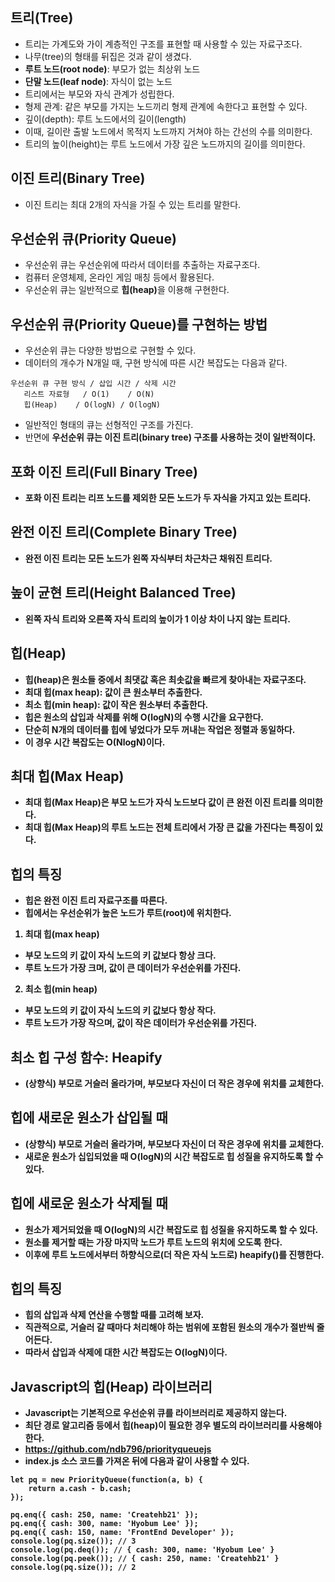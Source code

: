## 트리(Tree)

- 트리는 가계도와 가이 계층적인 구조를 표현할 때 사용할 수 있는 자료구조다.
- 나무(tree)의 형태를 뒤집은 것과 같이 생겼다.
- <b>루트 노드(root node)</b>: 부모가 없는 최상위 노드
- <b>단말 노드(leaf node)</b>: 자식이 없는 노드
- 트리에서는 부모와 자식 관계가 성립한다.
- 형제 관계: 같은 부모를 가지는 노드끼리 형제 관계에 속한다고 표현할 수 있다.
- 깊이(depth): 루트 노드에서의 길이(length)
- 이때, 길이란 출발 노드에서 목적지 노드까지 거쳐야 하는 간선의 수를 의미한다.
- 트리의 높이(height)는 루트 노드에서 가장 깊은 노드까지의 길이를 의미한다.

## 이진 트리(Binary Tree)

- 이진 트리는 최대 2개의 자식을 가질 수 있는 트리를 말한다.

## 우선순위 큐(Priority Queue)

- 우선순위 큐는 우선순위에 따라서 데이터를 추출하는 자료구조다.
- 컴퓨터 운영체제, 온라인 게임 매칭 등에서 활용된다.
- 우선순위 큐는 일반적으로 <b>힙(heap)</b>을 이용해 구현한다.

## 우선순위 큐(Priority Queue)를 구현하는 방법

- 우선순위 큐는 다양한 방법으로 구현할 수 있다.
- 데이터의 개수가 N개일 때, 구현 방식에 따른 시간 복잡도는 다음과 같다.

```
우선순위 큐 구현 방식 / 삽입 시간 / 삭제 시간
   리스트 자료형   / O(1)    / O(N)
   힙(Heap)    / O(logN) / O(logN)
```

- 일반적인 형태의 큐는 선형적인 구조를 가진다.
- 반면에 <b>우선순위 큐<b/>는 이진 트리(binary tree) 구조를 사용하는 것이 일반적이다.

## 포화 이진 트리(Full Binary Tree)

- 포화 이진 트리는 리프 노드를 제외한 모든 노드가 두 자식을 가지고 있는 트리다.

## 완전 이진 트리(Complete Binary Tree)

- 완전 이진 트리는 모든 노드가 왼쪽 자식부터 차근차근 채워진 트리다.

## 높이 균현 트리(Height Balanced Tree)

- 왼쪽 자식 트리와 오른쪽 자식 트리의 높이가 1 이상 차이 나지 않는 트리다.

## 힙(Heap)

- 힙(heap)은 원소들 중에서 최댓값 혹은 최솟값을 빠르게 찾아내는 자료구조다.
- 최대 힙(max heap): 값이 큰 원소부터 추출한다.
- 최소 힙(min heap): 값이 작은 원소부터 추출한다.
- 힙은 원소의 삽입과 삭제를 위해 O(logN)의 수행 시간을 요구한다.
- 단순히 N개의 데이터를 힙에 넣었다가 모두 꺼내는 작업은 정렬과 동일하다.
- 이 경우 시간 복잡도는 O(NlogN)이다.

## 최대 힙(Max Heap)

- 최대 힙(Max Heap)은 부모 노드가 자식 노드보다 값이 큰 완전 이진 트리를 의미한다.
- 최대 힙(Max Heap)의 루트 노드는 전체 트리에서 가장 큰 값을 가진다는 특징이 있다.

## 힙의 특징

- 힙은 완전 이진 트리 자료구조를 따른다.
- 힙에서는 우선순위가 높은 노드가 루트(root)에 위치한다.

1. 최대 힙(max heap)

- 부모 노드의 키 값이 자식 노드의 키 값보다 항상 크다.
- 루트 노드가 가장 크며, 값이 큰 데이터가 우선순위를 가진다.

2. 최소 힙(min heap)

- 부모 노드의 키 값이 자식 노드의 키 값보다 항상 작다.
- 루트 노드가 가장 작으며, 값이 작은 데이터가 우선순위를 가진다.

## 최소 힙 구성 함수: Heapify

- (상향식) 부모로 거슬러 올라가며, 부모보다 자신이 더 작은 경우에 위치를 교체한다.

## 힙에 새로운 원소가 삽입될 때

- (상향식) 부모로 거슬러 올라가며, 부모보다 자신이 더 작은 경우에 위치를 교체한다.
- 새로운 원소가 십입되었을 때 O(logN)의 시간 복잡도로 힙 성질을 유지하도록 할 수 있다.

## 힙에 새로운 원소가 삭제될 때

- 원소가 제거되었을 때 O(logN)의 시간 복잡도로 힙 성질을 유지하도록 할 수 있다.
- 원소를 제거할 때는 가장 마지막 노드가 루트 노드의 위치에 오도록 한다.
- 이후에 루트 노드에서부터 하향식으로(더 작은 자식 노드로) heapify()를 진행한다.

## 힙의 특징

- 힙의 삽입과 삭제 연산을 수행할 때를 고려해 보자.
- 직관적으로, 거슬러 갈 때마다 처리해야 하는 범위에 포함된 원소의 개수가 절반씩 줄어든다.
- 따라서 삽입과 삭제에 대한 시간 복잡도는 O(logN)이다.

## Javascript의 힙(Heap) 라이브러리

- Javascript는 기본적으로 우선순위 큐를 라이브러리로 제공하지 않는다.
- 최단 경로 알고리즘 등에서 힙(heap)이 필요한 경우 별도의 라이브러리를 사용해야 한다.
- https://github.com/ndb796/priorityqueuejs
- index.js 소스 코드를 가져온 뒤에 다음과 같이 사용할 수 있다.

```
let pq = new PriorityQueue(function(a, b) {
    return a.cash - b.cash;
});

pq.enq({ cash: 250, name: 'Createhb21' });
pq.enq({ cash: 300, name: 'Hyobum Lee' });
pq.enq({ cash: 150, name: 'FrontEnd Developer' });
console.log(pq.size()); // 3
console.log(pq.deq()); // { cash: 300, name: 'Hyobum Lee' }
console.log(pq.peek()); // { cash: 250, name: 'Createhb21' }
console.log(pq.size()); // 2
```
